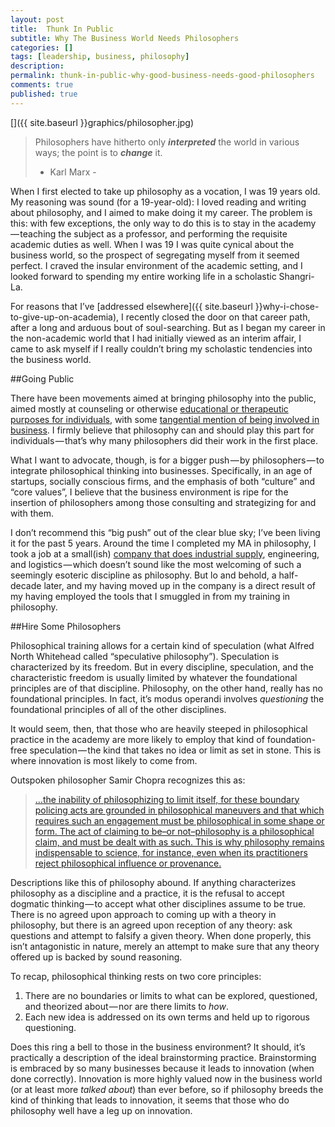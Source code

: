 ```yaml
---
layout: post
title:  Thunk In Public
subtitle: Why The Business World Needs Philosophers
categories: []
tags: [leadership, business, philosophy]
description:
permalink: thunk-in-public-why-good-business-needs-good-philosophers
comments: true
published: true
---
```

[]({{ site.baseurl }}graphics/philosopher.jpg)
> Philosophers have hitherto only **_interpreted_** the world in various ways; the point is to **_change_** it.
> - Karl Marx -

When I first elected to take up philosophy as a vocation, I was 19 years old. My reasoning was sound (for a 19-year-old): I loved reading and writing about philosophy, and I aimed to make doing it my career. The problem is this: with few exceptions, the only way to do this is to stay in the academy — teaching the subject as a professor, and performing the requisite academic duties as well. When I was 19 I was quite cynical about the business world, so the prospect of segregating myself from it seemed perfect. I craved the insular environment of the academic setting, and I looked forward to spending my entire working life in a scholastic Shangri-La.
<!--more-->

For reasons that I’ve [addressed elsewhere]({{ site.baseurl }}why-i-chose-to-give-up-on-academia), I recently closed the door on that career path, after a long and arduous bout of soul-searching. But as I began my career in the non-academic world that I had initially viewed as an interim affair, I came to ask myself if  I really couldn’t bring my scholastic tendencies into the business world.


##Going Public

There have been movements aimed at bringing philosophy into the public, aimed mostly at counseling or otherwise [educational or therapeutic purposes for individuals](http://www.philopractice.org/), with some [tangential mention of being involved in business](http://www.philosophy-foundation.org/what-we-do/philosophy-in-business). I firmly believe that philosophy can and should play this part for individuals — that’s why many philosophers did their work in the first place.

What I want to advocate, though, is for a bigger push — by philosophers — to integrate philosophical thinking into businesses. Specifically, in an age of startups, socially conscious firms, and the emphasis of both “culture” and “core values”, I believe that the business environment is ripe for the insertion of philosophers among those consulting and strategizing for and with them.

I don’t recommend this “big push” out of the clear blue sky; I’ve been living it for the past 5 years. Around the time I completed my MA in philosophy, I took a job at a small(ish) [company that does industrial supply](http://fieldfastener.com/2014/07/18/who-is-field-part-1-integrity/), engineering, and logistics — which doesn’t sound like the most welcoming of such a seemingly esoteric discipline as philosophy. But lo and behold, a half-decade later, and my having moved up in the company is a direct result of my having employed the tools that I smuggled in from my training in philosophy.


##Hire Some Philosophers

Philosophical training allows for a certain kind of speculation (what Alfred North Whitehead called “speculative philosophy”). Speculation is characterized by its freedom. But in every discipline, speculation, and the characteristic freedom is usually limited by whatever the foundational principles are of that discipline. Philosophy, on the other hand, really has no foundational principles. In fact, it’s modus operandi involves _questioning_ the foundational principles of all of the other disciplines.

It would seem, then, that those who are heavily steeped in philosophical practice in the academy are more likely to employ that kind of foundation-free speculation — the kind that takes no idea or limit as set in stone. This is where innovation is most likely to come from.

Outspoken philosopher Samir Chopra recognizes this as:
>[…the inability of philosophizing to limit itself, for these boundary policing acts are grounded in philosophical maneuvers and that which requires such an engagement must be philosophical in some shape or form. The act of claiming to be–or not–philosophy is a philosophical claim, and must be dealt with as such. This is why philosophy remains indispensable to science, for instance, even when its practitioners reject philosophical influence or provenance.](http://samirchopra.com/2015/07/07/philosophy-pseudo-philosophy-and-claiming-to-be-philosophy/)  

Descriptions like this of philosophy abound. If anything characterizes philosophy as a discipline and a practice, it is the refusal to accept dogmatic thinking — to accept what other disciplines assume to be true. There is no agreed upon approach to coming up with a theory in philosophy, but there is an agreed upon reception of any theory: ask questions and attempt to falsify a given theory. When done properly, this isn’t antagonistic in nature, merely an attempt to make sure that any theory offered up is backed by sound reasoning.

To recap, philosophical thinking rests on two core principles:

1. There are no boundaries or limits to what can be explored, questioned, and theorized about — nor are there limits to _how_.
2. Each new idea is addressed on its own terms and held up to rigorous questioning.

Does this ring a bell to those in the business environment? It should, it’s practically a description of the ideal brainstorming practice. Brainstorming is embraced by so many businesses because it leads to innovation (when done correctly). Innovation is more highly valued now in the business world (or at least more _talked about_) than ever before, so if philosophy breeds the kind of thinking that leads to innovation, it seems that those who do philosophy well have a leg up on innovation.
